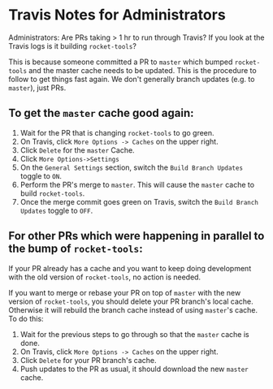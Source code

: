 # Travis Notes for Administrators

Administrators: Are PRs taking > 1 hr to run through Travis? If you look at the Travis logs is it building `rocket-tools`?

This is because someone committed a PR to `master` which bumped `rocket-tools` and the master cache needs to be updated.
This is the procedure to follow to get things fast again. We don't generally branch updates (e.g. to `master`), just PRs.

To get the `master` cache good again:
----------------------------------

1. Wait for the PR that is changing `rocket-tools` to go green.
2. On Travis, click `More Options -> Caches` on the upper right.
3. Click `Delete` for the `master` Cache. 
4. Click `More Options->Settings`
5. On the `General Settings` section, switch the `Build Branch Updates` toggle to `ON`.
6. Perform the PR's merge to `master`. This will cause the `master` cache to build `rocket-tools`.
7. Once the merge commit goes green on Travis, switch the `Build Branch Updates` toggle to `OFF`.

For other PRs which were happening in parallel to the bump of `rocket-tools`:
----------------------------------------------------------------------------

If your PR already has a cache and you want to keep doing development with the old version of `rocket-tools`, no action is needed. 

If you want to merge or rebase your PR on top of `master` with the new version of `rocket-tools`, you should delete your PR branch's local cache. Otherwise it will rebuild the branch cache instead of using `master`'s cache. To do this:

1. Wait for the previous steps to go through so that the `master` cache is done. 
2. On Travis, click `More Options -> Caches` on the upper right.
3. Click `Delete` for your PR branch's cache.
4. Push updates to the PR as usual, it should download the new `master` cache.
